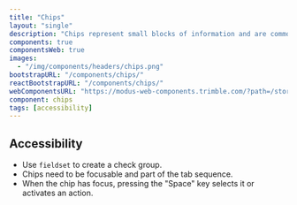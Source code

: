 ```yaml
---
title: "Chips"
layout: "single"
description: "Chips represent small blocks of information and are commonly used for input or filtering."
components: true
componentsWeb: true
images:
  - "/img/components/headers/chips.png"
bootstrapURL: "/components/chips/"
reactBootstrapURL: "/components/chips/"
webComponentsURL: "https://modus-web-components.trimble.com/?path=/story/components-chip--default"
component: chips
tags: [accessibility]
---
```


## Accessibility

- Use `fieldset` to create a check group.
- Chips need to be focusable and part of the tab sequence.
- When the chip has focus, pressing the "Space" key selects it or activates an action.
